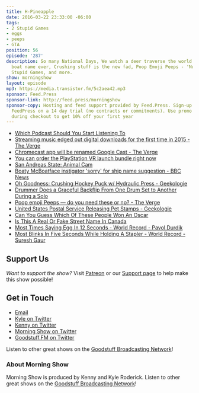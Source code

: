 ```yaml
---
title: H-Pineapple
date: 2016-03-22 23:33:00 -06:00
tags:
- 2 Stupid Games
- eggs
- peeps
- GTA
position: 56
episode: '287'
description: So many National Days, We watch a deer traverse the world of GTA, Best
  boat name ever, Crushing stuff is the new fad, Poop Emoji Peeps - 'Nuff said, 2
  Stupid Games, and more.
show: morningshow
layout: episode
mp3: https://media.transistor.fm/5c2aea42.mp3
sponsor: Feed.Press
sponsor-link: http://feed.press/morningshow
sponsor-copy: Hosting and feed support provided by Feed.Press. Sign-up today and try
  FeedPress on a 14 day trial (no contracts or commitments). Use promo code `morningshow`
  during checkout to get 10% off your first year
---
```


* [Which Podcast Should You Start Listening To](http://www.buzzfeed.com/adamdavis/which-podcast-should-you-start-listening-to#.hkXvkWXrAl)
* [Streaming music edged out digital downloads for the first time in 2015 - The Verge](http://www.theverge.com/2016/3/22/11284932/streaming-music-riaa-music-labels-youtube)
* [Chromecast app will be renamed Google Cast - The Verge](http://www.theverge.com/2016/3/22/11284294/chromecast-app-renamed-google-cast)
* [You can order the PlayStation VR launch bundle right now](http://thenextweb.com/gadgets/2016/03/22/playstation-vr-preorders-get-underway-today/)
* [San Andreas State: Animal Cam](http://sanandreasanimalcams.com/)
* [Boaty McBoatface instigator 'sorry' for ship name suggestion - BBC News](http://www.bbc.com/news/world-europe-jersey-35860760?ns_mchannel=social&ns_campaign=bbc_england&ns_source=twitter&ns_linkname=english_regions)
* [Oh Goodness: Crushing Hockey Puck w/ Hydraulic Press - Geekologie](http://geekologie.com/2016/03/oh-goodness-crushing-hockey-puck-w-hydra.php?utm_source=feedburner&utm_medium=feed&utm_campaign=Feed%3A+geekologie%2FiShm+%28Geekologie+-+Gadgets%2C+Gizmos%2C+and+Awesome%29)
* [Drummer Does a Graceful Backflip From One Drum Set to Another During a Solo](http://laughingsquid.com/drummer-does-a-graceful-backflip-from-one-drum-set-to-another-during-a-solo/)
* [Poop emoji Peeps — do you need these or no? - The Verge](http://www.theverge.com/2016/3/22/11284142/poop-emoji-peeps-easter-diy-recipe-poopeep-poopeepoop)
* [United States Postal Service Releasing Pet Stamps - Geekologie](http://geekologie.com/2016/03/united-states-postal-service-releasing-p.php?utm_source=feedburner&utm_medium=feed&utm_campaign=Feed%3A+geekologie%2FiShm+%28Geekologie+-+Gadgets%2C+Gizmos%2C+and+Awesome%29)
* [Can You Guess Which Of These People Won An Oscar](http://www.buzzfeed.com/ilikebuttsandicannotlie/can-you-guess-which-of-these-celebs-has-won-an-osc-25g9g#.yvwpOqaZ94)
* [Is This A Real Or Fake Street Name In Canada](http://www.buzzfeed.com/sarahaspler/cobbledick-cobbledick-cobbledick#.jqo9yPODpN)
* [Most Times Saying Egg In 12 Seconds - World Record - Pavol Durdik](https://recordsetter.com/world-record/saying-egg-12-seconds/46397?autoplay=false)
* [Most Blinks In Five Seconds While Holding A Stapler - World Record - Suresh Gaur](https://recordsetter.com/world-record/blinks-five-while-holding-stapler/46490?autoplay=false)

## Support Us
*Want to support the show?* Visit [Patreon](http://patreon.com/morningshow) or our [Support page](http://goodstuff.fm/support) to help make this show possible!

## Get in Touch
* [Email](mailto:kyle@goodstuff.fm)
* [Kyle on Twitter](http://twitter.com/dogburps)
* [Kenny on Twitter](http://twitter.com/pizzarobotics)
* [Morning Show on Twitter](http://twitter.com/morningshowam)
* [Goodstuff.FM on Twitter](http://twitter.com/goodstufffm)

Listen to other great shows on the [Goodstuff Broadcasting Network](http://goodstuff.fm/shows)!

### About Morning Show
Morning Show is produced by Kenny and Kyle Roderick. Listen to other great shows on the [Goodstuff Broadcasting Network](http://goodstuff.fm/)!
